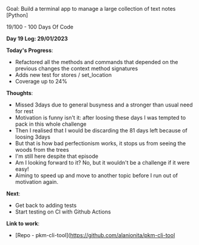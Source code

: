 Goal: Build a terminal app to manage a large collection of text notes [Python]

19/100 - 100 Days Of Code

**Day 19 Log: 29/01/2023**

**Today's Progress**:
- Refactored all the methods and commands that depended on the previous changes the context method signatures
- Adds new test for stores / set_location
- Coverage up to 24%

**Thoughts**: 
- Missed 3days due to general busyness and a stronger than usual need for rest
- Motivation is funny isn't it: after loosing these days I was tempted to pack in this whole challenge
- Then I realised that I would be discarding the 81 days left because of loosing 3days
- But that is how bad perfectionism works, it stops us from seeing the woods from the trees
- I'm still here despite that episode
- Am I looking forward to it? No, but it wouldn't be a challenge if it were easy!
- Aiming to speed up and move to another topic before I run out of motivation again. 

**Next**: 
- Get back to adding tests
- Start testing on CI with Github Actions

**Link to work**: 
- [Repo - pkm-cli-tool](https://github.com/alanionita/pkm-cli-tool